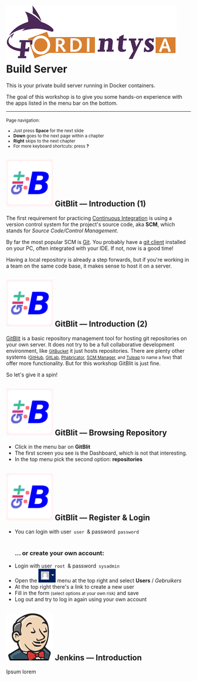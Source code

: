 # ![](images/fordintysa.png) <span>Build Server</span>

This is your private build server running in Docker containers.

The goal of this workshop is to give you some hands-on experience with the apps listed in the menu bar on the bottom.

----

<small>Page navigation:

  - Just press **Space** for the next slide
  - **Down** goes to the next page within a chapter
  - **Right** skips to the next chapter
  - For more keyboard shortcuts: press **?**
</small>



## ![gitblit-logo](images/gitblit.png) <span>GitBlit &mdash; Introduction (1)</span>

The first requirement for practicing [Continuous Integration](https://en.wikipedia.org/wiki/Continuous_integration) is using a version control system for the project's source code, aka **SCM**, which stands for _Source Code/Control Management_.

By far the most popular SCM is [Git](https://git-scm.com/). You probably have a [git client](https://git-scm.com/downloads) installed on your PC, often integrated with your IDE. If not, now is a good time!

Having a local repository is already a step forwards, but if you're working in a team on the same code base, it makes sense to host it on a server.


## ![gitblit-logo](images/gitblit.png) <span>GitBlit &mdash; Introduction (2)</span>

[GitBlit](http://gitblit.com/) is a basic repository management tool for hosting git repositories on your own server. It does not try to be a full collaborative development environment, like <small>[GitBucket](https://gitbucket.github.io/gitbucket-news/about/)</small> it just hosts repositories.
There are plenty other systems <small>([GitHub](https://github.com/), [GitLab](https://about.gitlab.com/), [Phabricator](https://www.phacility.com/), [SCM Manager](https://www.scm-manager.org/), and [Tuleap](https://www.tuleap.org/) to name a few)</small> 
that offer more functionality. But for this workshop GitBlit is just fine.

So let's give it a spin!


## ![gitblit-logo](images/gitblit.png) <span>GitBlit &mdash; Browsing Repository</span>

  - Click in the menu bar on __GitBlit__
  - The first screen you see is the Dashboard, which is not that interesting.
  - In the top menu pick the second option: **repositories**


## ![gitblit-logo](images/gitblit.png) <span>GitBlit &mdash; Register & Login</span>

  - You can login with user&ensp;`user`&ensp;& password&ensp;`password`<br/><br/>
    ### ... or create your own account:
  - Login with user&ensp;`root`&ensp;& password&ensp;`sysadmin`
  - Open the ![](images/gb_menudropdown.png) menu at the top right and select **Users** / _Gebruikers_
  - At the top right there's a link to create a new user
  - Fill in the form <small>(select options at your own risk)</small> and save
  - Log out and try to log in again using your own account





## ![jenkins-logo](images/jenkins.png) <span>Jenkins &mdash; Introduction</span>

Ipsum lorem
